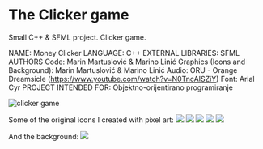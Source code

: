 # The Clicker game
Small C++ & SFML project. Clicker game.

NAME: Money Clicker
LANGUAGE: C++
EXTERNAL LIBRARIES: SFML
AUTHORS Code: Marin Martuslović & Marino Linić Graphics (Icons and Background): Marin Martuslović & Marino Linić Audio: ORU - Orange Dreamsicle (https://www.youtube.com/watch?v=N0TncAISZiY) Font: Arial Cyr
PROJECT INTENDED FOR: Objektno-orijentirano programiranje

![clicker game](clicker.png)

Some of the original icons I created with pixel art:
![](clicker/Textures/Icons/Cafe.png)
![](clicker/Textures/Icons/Music.png)
![](clicker/Textures/Icons/Software.png)
![](clicker/Textures/Icons/Oil.png)
![](clicker/Textures/Icons/Space.png)

And the background:
![](clicker/Textures/Icons/mainbg.png)
